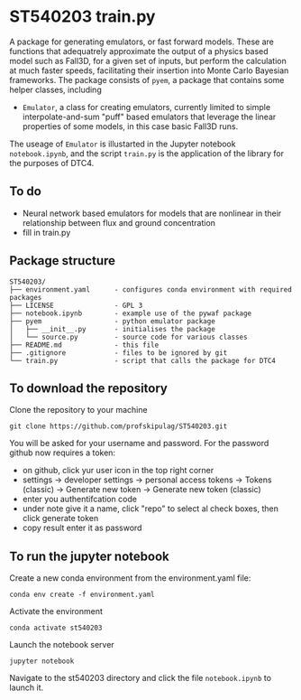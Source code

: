 # ST540203 train.py
A package for generating emulators, or fast forward models. These are functions that adequatrely approximate the output of a physics based model such as Fall3D, for a given set of inputs, but perform the calculation at much faster speeds, facilitating their insertion into Monte Carlo Bayesian frameworks. The package consists of `pyem`, a package that contains some helper classes, including

 * `Emulator`, a class for creating emulators, currently limited to simple interpolate-and-sum "puff" based emulators that leverage the linear properties of some models, in this case basic Fall3D runs.

The useage of `Emulator` is illustarted in the Jupyter notebook `notebook.ipynb`, and the script `train.py` is the application of the library for the purposes of DTC4. 

## To do
 * Neural network based emulators for models that are nonlinear in their relationship between flux and ground concentration
 * fill in train.py
 
## Package structure


    ST540203/
    ├── environment.yaml      - configures conda environment with required packages
    ├── LICENSE               - GPL 3
    ├── notebook.ipynb        - example use of the pywaf package
    ├── pyem                  - python emulator package
    │   ├── __init__.py       - initialises the package
    │   └── source.py         - source code for various classes
    ├── README.md             - this file
    ├── .gitignore            - files to be ignored by git
    └── train.py              - script that calls the package for DTC4


## To download the repository
Clone the repository to your machine

    git clone https://github.com/profskipulag/ST540203.git

You will be asked for your username and password. For the password github now requires a token:
- on github, click yur user icon in the top right corner
- settings -> developer settings -> personal access tokens -> Tokens (classic) -> Generate new token -> Generate new token (classic) 
- enter you authentifcation code
- under note give it a name, click "repo" to select al check boxes, then click generate token
- copy result enter it as password

## To run the jupyter notebook
Create a new conda environment from the environment.yaml file:

    conda env create -f environment.yaml

Activate the environment

    conda activate st540203
    
Launch the notebook server

    jupyter notebook
    
Navigate to the st540203 directory and click the file `notebook.ipynb` to launch it.